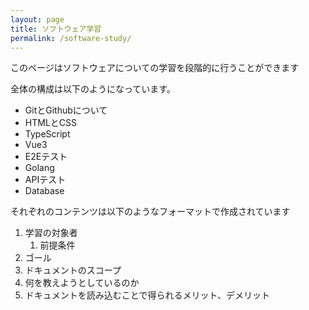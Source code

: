 ```yaml
---
layout: page
title: ソフトウェア学習
permalink: /software-study/
---
```


このページはソフトウェアについての学習を段階的に行うことができます

全体の構成は以下のようになっています。

- GitとGithubについて
- HTMLとCSS
- TypeScript
- Vue3
- E2Eテスト
- Golang
- APIテスト
- Database

それぞれのコンテンツは以下のようなフォーマットで作成されています
1. 学習の対象者
   1. 前提条件 
3. ゴール
3. ドキュメントのスコープ 
4. 何を教えようとしているのか 
5. ドキュメントを読み込むことで得られるメリット、デメリット